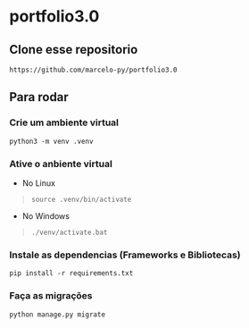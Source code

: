 # portfolio3.0
## Clone esse repositorio
```https://github.com/marcelo-py/portfolio3.0```

## Para rodar
### Crie um ambiente virtual
```python3 -m venv .venv```

### Ative o anbiente virtual
* No Linux
> ```source .venv/bin/activate```
* No Windows
> ```./venv/activate.bat```

### Instale as dependencias (Frameworks e Bibliotecas)
```pip install -r requirements.txt```

### Faça as migrações 
```python manage.py migrate```